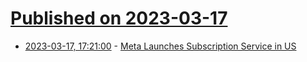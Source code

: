 # [Published on 2023-03-17](index.md)

* [2023-03-17, 17:21:00](https://tech.slashdot.org/story/23/03/17/1619232/meta-launches-subscription-service-in-us?utm_source=rss1.0mainlinkanon&utm_medium=feed) - [Meta Launches Subscription Service in US](https://tech.slashdot.org/story/23/03/17/1619232/meta-launches-subscription-service-in-us?utm_source=rss1.0mainlinkanon&utm_medium=feed)
